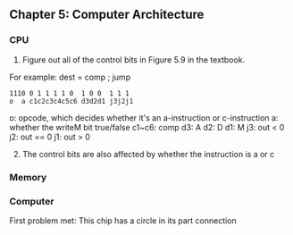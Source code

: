 ## Chapter 5: Computer Architecture

### CPU

1. Figure out all of the control bits in Figure 5.9 in the textbook.

For example: dest = comp         ; jump

    1110 0 1 1 1 1 0  1 0 0  1 1 1
    o  a c1c2c3c4c5c6 d3d2d1 j3j2j1

o: opcode, which decides whether it's an a-instruction or c-instruction
a: whether the writeM bit true/false
c1~c6: comp
d3: A
d2: D
d1: M
j3: out < 0
j2: out == 0
j1: out > 0

2. The control bits are also affected by whether the instruction is a or c

### Memory

### Computer

First problem met: This chip has a circle in its part connection
